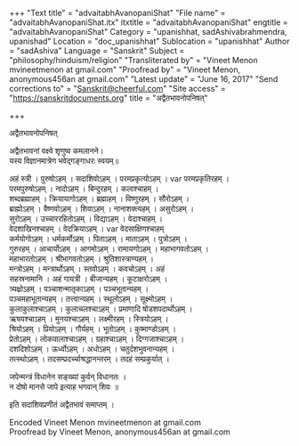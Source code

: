 +++
"Text title" = "advaitabhAvanopaniShat"
"File name" = "advaitabhAvanopaniShat.itx"
itxtitle = "advaitabhAvanopaniShat"
engtitle = "advaitabhAvanopaniShat"
Category = "upanishhat, sadAshivabrahmendra, upanishad"
Location = "doc_upanishhat"
Sublocation = "upanishhat"
Author = "sadAshiva"
Language = "Sanskrit"
Subject = "philosophy/hinduism/religion"
"Transliterated by" = "Vineet Menon mvineetmenon at gmail.com"
"Proofread by" = "Vineet Menon, anonymous456an at gmail.com"
"Latest update" = "June 16, 2017"
"Send corrections to" = "Sanskrit@cheerful.com"
"Site access" = "https://sanskritdocuments.org"
title = "अद्वैतभावनोपनिषत्"

+++
  
 अद्वैतभावनोपनिषत्   
  
अद्वैतभावनां वक्ष्ये श‍ृणुष्व कमलानने।   
यस्य विज्ञानमात्रेण भवेद्गङ्गाधरः स्वयम्॥  
  
अहं स्त्री । पुरुषोऽहम् । सदाशिवोऽहम् । परमप्रकृत्योऽहम् ।  var  परमप्रकृतिरहम् ।  
परमपुरुषोऽहम् । नादोऽहम् । बिन्दुरहम् । कलाश्चाहम् ।  
शब्दब्रह्माहम् । क्रियायागोऽहम् । ब्रह्माहम् । विष्णुरहम् । सौरोऽहम् ।  
ब्राह्मोऽहम् । वैष्णवोऽहम् । शिवाऽहम् । नानाशक्त्यहम् । असुरोऽहम् ।  
सुरोऽहम् । उच्चाररहितोऽहम् । विद्याऽहम् । वेदाश्चाहम् ।  
वेदशाखिनश्चाहम् । वेदक्रियाऽहम् ।  var  वेदसाक्षिणश्चाहम्  
कर्मयोगोऽहम् । धर्मकर्मोऽहम् । पिताऽहम् । माताऽहम् । पुत्रोऽहम् ।  
गुरुरहम् । आचार्योऽहम् । आगमोऽहम् । रामायणोऽहम् । महाभागवतोऽहम् ।  
महाभारतोऽहम् । श्रीभागवतोऽहम् । श्रुतिशास्त्राण्यहम् ।  
मन्त्रोऽहम् । मन्त्रार्थोऽहम् । स्तवोऽहम् । कवचोऽहम् । अहं  
सहस्रनामानि । अहं गायत्री । बीजान्यहम् । कूटाक्षरोऽहम् ।  
त्र्यक्ष्रोऽहम् । पञ्चाशन्मातृकाऽहम् । पञ्चभूतान्यहम् ।  
पञ्चमहाभूतान्यहम् । तत्त्वान्यहम् । स्थूलोऽहम् । सूक्ष्मोऽहम् ।  
कुलाकुलाश्चाऽहम् । कुलाचलश्चाऽहम् । प्रमाणादि षोडशपदार्थोऽहम् ।  
ऋषयश्चाऽहम् । मुनयश्चाऽहम् । लक्ष्मीरहम् । स्त्रियोऽहम् ।  
श्रियोऽहम् । प्रियोऽहम् । गौर्यहम् । भूतोऽहम् । कुष्माण्डोऽहम् ।  
प्रेतोऽहम् । लोकपालाश्चाऽहम् । ग्रहाश्चाऽहम् । दिग्गजाश्चाऽहम् ।  
दशदिशोऽहम् । ऊर्ध्वोऽहम् । अधोऽहम् । चतुर्दशभुवनान्यहम् ।  
तत्स्थोऽहम् । तदसम्प्रदर्च्चाश्रद्धानन्तरम् । तदहं सम्प्रकुर्यात् ।  
  
जपेन्मन्त्रं विधानेन सङ्ख्यां कुर्वन् विधानतः ।  
न दोषो मानसे जापे इत्याह भगवान् शिवः ॥  
  
इति सदाशिवप्रणीतं अद्वैतभावं समाप्तम् ।  
  
  
Encoded Vineet Menon mvineetmenon at gmail.com  
Proofread by Vineet Menon, anonymous456an at gmail.com  
  
